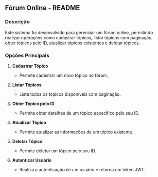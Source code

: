## Fórum Online - README

### Descrição
Este sistema foi desenvolvido para gerenciar um fórum online, permitindo realizar operações como cadastrar tópicos, listar tópicos com paginação, obter tópicos pelo ID, atualizar tópicos existentes e deletar tópicos.

### Opções Principais
1. **Cadastrar Tópico**
   - Permite cadastrar um novo tópico no fórum.

2. **Listar Tópicos**
   - Lista todos os tópicos disponíveis com paginação.

3. **Obter Tópico pelo ID**
   - Permite obter detalhes de um tópico específico pelo seu ID.

4. **Atualizar Tópico**
   - Permite atualizar as informações de um tópico existente.

5. **Deletar Tópico**
   - Permite deletar um tópico pelo seu ID.

6. **Autenticar Usuário**
   - Realiza a autenticação de um usuário e retorna um token JWT.


